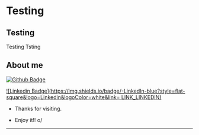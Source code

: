 # Testing
 

## Testing

Testing
Tsting
 

## About me

[![Github Badge](https://img.shields.io/badge/Hide%20It-She%20knows-yellow)](google.com)

[![Linkedin Badge](https://img.shields.io/badge/-LinkedIn-blue?style=flat-square&logo=Linkedin&logoColor=white&link= LINK_LINKEDIN)]( LINK_LINKEDIN)


- Thanks for visiting.

- Enjoy it!! o/

----------------------------------------------------------------------------------
